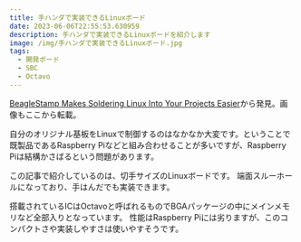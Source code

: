 ```yaml
---
title: 手ハンダで実装できるLinuxボード
date: 2023-06-06T22:55:53.630959
description: 手ハンダで実装できるLinuxボードを紹介します
image: /img/手ハンダで実装できるLinuxボード.jpg
tags:
  - 開発ボード
  - SBC
  - Octavo
---
```

[BeagleStamp Makes Soldering Linux Into Your Projects Easier](https://hackaday.com/2023/05/04/beaglestamp-makes-soldering-linux-into-your-projects-easier/)から発見。画像もここから転載。

自分のオリジナル基板をLinuxで制御するのはなかなか大変です。ということで既製品であるRaspberry Piなどと組み合わせることが多いですが、Raspberry Piは結構かさばるという問題があります。

この記事で紹介しているのは、切手サイズのLinuxボードです。
端面スルーホールになっており、手はんだでも実装できます。

搭載されているICはOctavoと呼ばれるものでBGAパッケージの中にメインメモリなど全部入りとなっています。
性能はRaspberry Piには劣りますが、このコンパクトさや実装しやすさは使いやすそうです。


